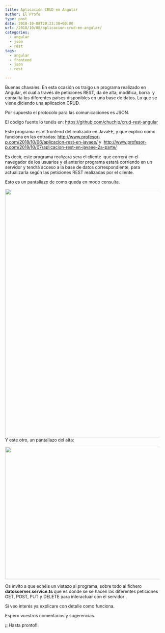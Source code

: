 ```yaml
---
title: Aplicación CRUD en Angular
author: El Profe
type: post
date: 2018-10-08T20:23:38+00:00
url: /2018/10/08/aplicacion-crud-en-angular/
categories:
  - angular
  - json
  - rest
tags:
  - angular
  - frontend
  - json
  - rest

---
```

Buenas chavales. En esta ocasión os traigo un programa realizado en Angular, el cual a través de peticiones REST, da de alta, modifica, borra  y consulta los diferentes países disponibles en una base de datos. Lo que se viene diciendo una aplicacion CRUD.

Por supuesto el protocolo para las comunicaciones es JSON.

El código fuente lo tenéis en: <a href="https://github.com/chuchip/crud-rest-angular" target="_blank" rel="noopener">https://github.com/chuchip/crud-rest-angular</a>

Este programa es el frontend del realizado en JavaEE, y que explico como funciona en las entradas: <a href="http://www.profesor-p.com/2018/10/06/aplicacion-rest-en-javaee/" target="_blank" rel="noopener">http://www.profesor-p.com/2018/10/06/aplicacion-rest-en-javaee/</a> y  <a href="http://www.profesor-p.com/2018/10/07/aplicacion-rest-en-javaee-2a-parte/" target="_blank" rel="noopener">http://www.profesor-p.com/2018/10/07/aplicacion-rest-en-javaee-2a-parte/</a>

Es decir, este programa realizara sera el cliente  que correrá en el navegador de los usuarios y el anterior programa estará corriendo en un servidor y tendrá acceso a la base de datos correspondiente, para actualizarla según las peticiones REST realizadas por el cliente.

Esto es un pantallazo de como queda en modo consulta.

<img class="imagen_con_borde aligncenter wp-image-357 size-full" src="http://www.profesor-p.com/wp-content/uploads/2018/10/Captura-4.png" alt="" width="700" height="809" srcset="http://www.profesor-p.com/wp-content/uploads/2018/10/Captura-4.png 700w, http://www.profesor-p.com/wp-content/uploads/2018/10/Captura-4-260x300.png 260w" sizes="(max-width: 700px) 100vw, 700px" />Y este otro, un pantallazo del alta:

<img class="imagen_con_borde aligncenter wp-image-363 size-full" src="http://www.profesor-p.com/wp-content/uploads/2018/10/Captura1.png" alt="" width="540" height="431" srcset="http://www.profesor-p.com/wp-content/uploads/2018/10/Captura1.png 540w, http://www.profesor-p.com/wp-content/uploads/2018/10/Captura1-300x239.png 300w" sizes="(max-width: 540px) 100vw, 540px" />

Os invito a que echéis un vistazo al programa, sobre todo al fichero **datosserver.service.ts** que es donde se se hacen las diferentes peticiones GET, POST, PUT y DELETE para interactuar con el servidor .

Si veo interés ya explicare con detalle como funciona.

Espero vuestros comentarios y sugerencias.

¡¡ Hasta pronto!!
